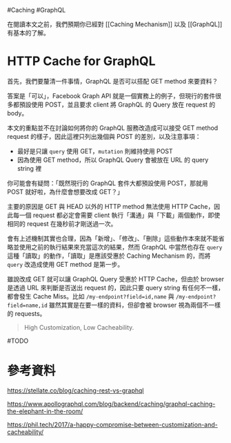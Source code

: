 #Caching #GraphQL

在閱讀本文之前，我們預期你已經對 [[Caching Mechanism]] 以及 [[GraphQL]] 有基本的了解。

# HTTP Cache for GraphQL

首先，我們要釐清一件事情，GraphQL 是否可以搭配 GET method 來要資料？

答案是「可以」，Facebook Graph API 就是一個實務上的例子，但現行的套件很多都預設使用 POST，並且要求 client 將 GraphQL 的 Query 放在 request 的 body。

本文的重點並不在討論如何將你的 GraphQL 服務改造成可以接受 GET method request 的樣子，因此這裡只列出幾個與 POST 的差別，以及注意事項：

- 最好是只讓 `query` 使用 GET，`mutation` 則維持使用 POST
- 因為使用 GET method，所以 GraphQL Query 會被放在 URL 的 query string 裡

你可能會有疑問：「既然現行的 GraphQL 套件大都預設使用 POST，那就用 POST 就好啦，為什麼會想要改成 GET？」

主要的原因是 GET 與 HEAD 以外的 HTTP method 無法使用 HTTP Cache，因此每一個 request 都必定會需要 client 執行「溝通」與「下載」兩個動作，即使相同的 request 在幾秒前才剛送過一次。

會有上述機制其實也合理，因為「新增」、「修改」、「刪除」這些動作本來就不能省略並使用之前的執行結果來充當這次的結果，然而 GraphQL 中當然也存在 `query` 這種「讀取」的動作，「讀取」是應該受惠於 Caching Mechanism 的，而將 `query` 改造成使用 GET method 是第一步。

雖說改成 GET 就可以讓 GraphQL Query 受惠於 HTTP Cache，但由於 browser 是透過 URL 來判斷是否送出 request 的，因此只要 query string 有任何不一樣，都會發生 Cache Miss。比如 `/my-endpoint?field=id,name` 與 `/my-endpoint?field=name,id` 雖然其實是在要一樣的資料，但卻會被 browser 視為兩個不一樣的 requests。

>High Customization, Low Cacheability.

#TODO

# 參考資料

<https://stellate.co/blog/caching-rest-vs-graphql>

<https://www.apollographql.com/blog/backend/caching/graphql-caching-the-elephant-in-the-room/>

<https://phil.tech/2017/a-happy-compromise-between-customization-and-cacheability/>
